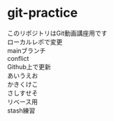 # git-practice
このリポジトリはGit動画講座用です  
ローカルレポで変更  
mainブランチ  
conflict  
Github上で更新  
あいうえお  
かきくけこ  
さしすせそ  
リベース用  
stash練習
